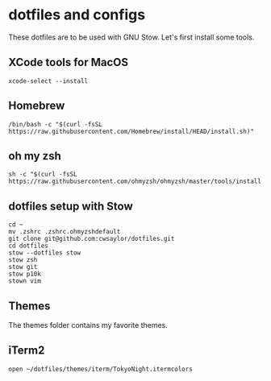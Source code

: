 # dotfiles and configs

These dotfiles are to be used with GNU Stow. Let's first install some tools. 

## XCode tools for MacOS

```
xcode-select --install
```

## Homebrew

```
/bin/bash -c "$(curl -fsSL https://raw.githubusercontent.com/Homebrew/install/HEAD/install.sh)"
```

## oh my zsh

```
sh -c "$(curl -fsSL https://raw.githubusercontent.com/ohmyzsh/ohmyzsh/master/tools/install.sh)"
```

## dotfiles setup with Stow

```
cd ~
mv .zshrc .zshrc.ohmyzshdefault
git clone git@github.com:cwsaylor/dotfiles.git
cd dotfiles
stow --dotfiles stow
stow zsh
stow git
stow p10k
stown vim
```

## Themes

The themes folder contains my favorite themes.

## iTerm2

```
open ~/dotfiles/themes/iterm/TokyoNight.itermcolors
```


